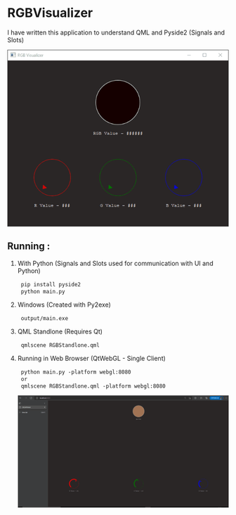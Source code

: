 # RGBVisualizer
I have written this application to understand QML and Pyside2 (Signals and Slots)

![Demo_09_09_2021](assets/Demo_09_09_2021.gif)

## Running :
1. With Python (Signals and Slots used for communication with UI and Python)

        pip install pyside2
        python main.py

2. Windows (Created with Py2exe)

        output/main.exe

3. QML Standlone (Requires Qt)

        qmlscene RGBStandlone.qml

4. Running in Web Browser (QtWebGL - Single Client)

        python main.py -platform webgl:8080
        or
        qmlscene RGBStandlone.qml -platform webgl:8080


    ![Demo_09_09_2021](assets/DemoWB_09_09_2021.gif)


    
